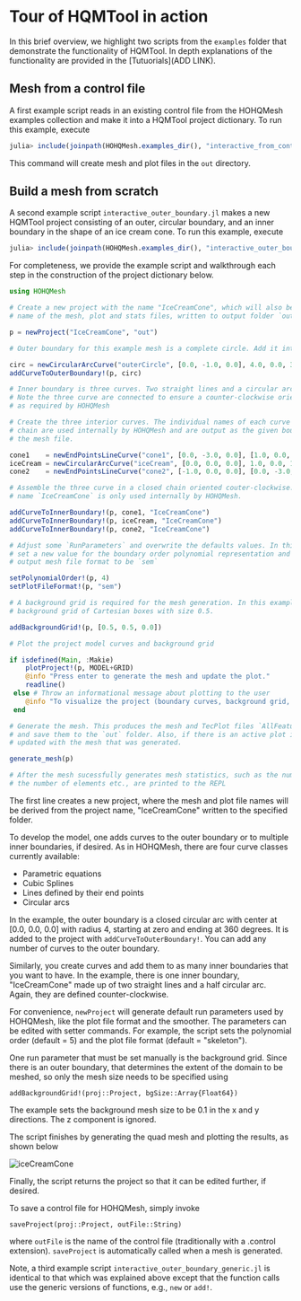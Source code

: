 # Tour of HQMTool in action

In this brief overview, we highlight two scripts from the `examples` folder
that demonstrate the functionality of HQMTool. In depth
explanations of the functionality are provided in the [Tutuorials](ADD LINK).

## Mesh from a control file

A first example script reads in an existing control file from the HOHQMesh examples collection
and make it into a HQMTool project dictionary.
To run this example, execute
```julia
julia> include(joinpath(HOHQMesh.examples_dir(), "interactive_from_control_file.jl"))
```
This command will create mesh and plot files in the `out` directory.

## Build a mesh from scratch

A second example script `interactive_outer_boundary.jl` makes a new HQMTool project consisting
of an outer, circular boundary, and an inner boundary in the shape of an ice cream cone.
To run this example, execute
```julia
julia> include(joinpath(HOHQMesh.examples_dir(), "interactive_outer_boundary.jl"))
```

For completeness, we provide the example script and walkthrough each step in the construction
of the project dictionary below.
```julia
using HOHQMesh

# Create a new project with the name "IceCreamCone", which will also be the
# name of the mesh, plot and stats files, written to output folder `out`.

p = newProject("IceCreamCone", "out")

# Outer boundary for this example mesh is a complete circle. Add it into the project.

circ = newCircularArcCurve("outerCircle", [0.0, -1.0, 0.0], 4.0, 0.0, 360.0, "degrees")
addCurveToOuterBoundary!(p, circ)

# Inner boundary is three curves. Two straight lines and a circular arc.
# Note the three curve are connected to ensure a counter-clockwise orientation
# as required by HOHQMesh

# Create the three interior curves. The individual names of each curve in the inner
# chain are used internally by HOHQMesh and are output as the given boundary names in
# the mesh file.

cone1    = newEndPointsLineCurve("cone1", [0.0, -3.0, 0.0], [1.0, 0.0, 0.0])
iceCream = newCircularArcCurve("iceCream", [0.0, 0.0, 0.0], 1.0, 0.0, 180.0, "degrees")
cone2    = newEndPointsLineCurve("cone2", [-1.0, 0.0, 0.0], [0.0, -3.0, 0.0])

# Assemble the three curve in a closed chain oriented couter-clockwise. The chain
# name `IceCreamCone` is only used internally by HOHQMesh.

addCurveToInnerBoundary!(p, cone1, "IceCreamCone")
addCurveToInnerBoundary!(p, iceCream, "IceCreamCone")
addCurveToInnerBoundary!(p, cone2, "IceCreamCone")

# Adjust some `RunParameters` and overwrite the defaults values. In this case, we
# set a new value for the boundary order polynomial representation and adjust the
# output mesh file format to be `sem`

setPolynomialOrder!(p, 4)
setPlotFileFormat!(p, "sem")

# A background grid is required for the mesh generation. In this example we lay a
# background grid of Cartesian boxes with size 0.5.

addBackgroundGrid!(p, [0.5, 0.5, 0.0])

# Plot the project model curves and background grid

if isdefined(Main, :Makie)
    plotProject!(p, MODEL+GRID)
    @info "Press enter to generate the mesh and update the plot."
    readline()
 else # Throw an informational message about plotting to the user
    @info "To visualize the project (boundary curves, background grid, mesh, etc.), include `GLMakie` and run again."
 end

# Generate the mesh. This produces the mesh and TecPlot files `AllFeatures.mesh` and `AllFeatures.tec`
# and save them to the `out` folder. Also, if there is an active plot in the project `p` it is
# updated with the mesh that was generated.

generate_mesh(p)

# After the mesh sucessfully generates mesh statistics, such as the number of corner nodes,
# the number of elements etc., are printed to the REPL
```
The first line creates a new project, where the mesh and plot file names will be derived
from the project name, "IceCreamCone" written to the specified folder.

To develop the model, one adds curves to the outer boundary or to multiple inner boundaries,
if desired. As in HOHQMesh, there are four curve classes currently available:

- Parametric equations
- Cubic Splines
- Lines defined by their end points
- Circular arcs

In the example, the outer boundary is a closed circular arc with center at [0.0, 0.0, 0.0]
with radius 4, starting at zero and ending at 360 degrees. It is added to the project with
`addCurveToOuterBoundary!`. You can add any number of curves to the outer boundary.

Similarly, you create curves and add them to as many inner boundaries that you want to have.
In the example, there is one inner boundary, "IceCreamCone" made up of two straight lines and a half
circular arc. Again, they are defined counter-clockwise.

For convenience, `newProject` will generate default run parameters used by HOHQMesh, like the plot file format
and the smoother. The parameters can be edited with setter commands. For example, the script
sets the polynomial order (default = 5) and the plot file format (default = "skeleton").

One run parameter that must be set manually is the background grid. Since there is an outer
boundary, that determines the extent of the domain to be meshed, so only the mesh size needs
to be specified using
```
addBackgroundGrid!(proj::Project, bgSize::Array{Float64})
```

The example sets the background mesh size to be 0.1 in the x and y directions.
The z component is ignored.

The script finishes by generating the quad mesh and plotting the results, as shown below

![iceCreamCone](https://user-images.githubusercontent.com/25242486/162193980-b80fb92c-2851-4809-af01-be856152514f.png)

Finally, the script returns the project so that it can be edited further, if desired.

To save a control file for HOHQMesh, simply invoke
```
saveProject(proj::Project, outFile::String)
```
where `outFile` is the name of the control file (traditionally with a .control extension).
`saveProject` is automatically called when a mesh is generated.

Note, a third example script `interactive_outer_boundary_generic.jl` is identical to that
which was explained above except that the function calls use the generic versions of
functions, e.g., `new` or `add!`.

